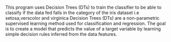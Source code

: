 This program uses Decision Trees (DTs) to train the classifier to be able to classify if the data fed falls in the category of the iris dataset i.e setosa,verscolor and virginica
Decision Trees (DTs) are a non-parametric supervised learning method used for classification and regression. 
The goal is to create a model that predicts the value of a target variable by learning simple decision rules inferred from the data features.
